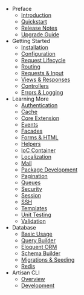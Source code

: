 - Preface
    - [Introduction](introduction.md)
    - [Quickstart](quick.md)
    - [Release Notes](releases.md)
    - [Upgrade Guide](upgrade.md)
- Getting Started
    - [Installation](installation.md)
    - [Configuration](configuration.md)
    - [Request Lifecycle](lifecycle.md)
    - [Routing](routing.md)
    - [Requests & Input](requests.md)
    - [Views & Responses](responses.md)
    - [Controllers](controllers.md)
    - [Errors & Logging](errors.md)
- Learning More
    - [Authentication](security.md)
    - [Cache](cache.md)
    - [Core Extension](extending.md)
    - [Events](events.md)
    - [Facades](facades.md)
    - [Forms & HTML](html.md)
    - [Helpers](helpers.md)
    - [IoC Container](ioc.md)
    - [Localization](localization.md)
    - [Mail](mail.md)
    - [Package Development](packages.md)
    - [Pagination](pagination.md)
    - [Queues](queues.md)
    - [Security](security.md)
    - [Session](session.md)
    - [SSH](ssh.md)
    - [Templates](templates.md)
    - [Unit Testing](testing.md)
    - [Validation](validation.md)
- Database
    - [Basic Usage](database.md)
    - [Query Builder](queries.md)
    - [Eloquent ORM](eloquent.md)
    - [Schema Builder](schema.md)
    - [Migrations & Seeding](migrations.md)
    - [Redis](redis.md)
- Artisan CLI
    - [Overview](artisan.md)
    - [Development](commands.md)
